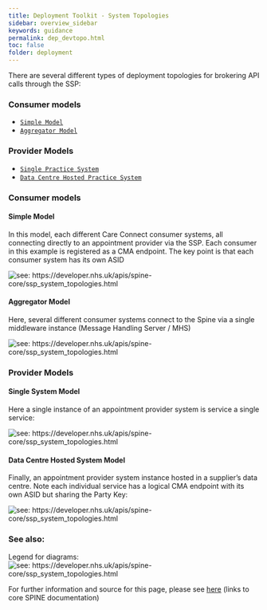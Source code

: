 ```yaml
---
title: Deployment Toolkit - System Topologies
sidebar: overview_sidebar
keywords: guidance
permalink: dep_devtopo.html
toc: false
folder: deployment
---
```


There are several different types of deployment topologies for brokering API calls through the SSP:

### Consumer models

- [`Simple Model`](#simple-model)
- [`Aggregator Model`](#aggregator-model)

### Provider Models

- [`Single Practice System`](#single-practice-system)
- [`Data Centre Hosted Practice System`](#data-centre-hosted-practice-system)

### Consumer models

#### Simple Model

In this model, each different Care Connect consumer systems, all connecting directly to an appointment provider via the SSP. Each consumer in this example is registered as a CMA endpoint. The key point is that each consumer system has its own ASID

<img src="https://developer.nhs.uk/apis/spine-core/images/integration/consumer-topology1-simple.png" alt=" see: https://developer.nhs.uk/apis/spine-core/ssp_system_topologies.html">

#### Aggregator Model

Here, several different consumer systems connect to the Spine via a single middleware instance (Message Handling Server / MHS)

<img src="https://developer.nhs.uk/apis/spine-core/images/integration/consumer-topology2-aggregator.png" alt="see: https://developer.nhs.uk/apis/spine-core/ssp_system_topologies.html">

### Provider Models

#### Single System Model

Here a single instance of an appointment provider system is service a single service:

<img src="https://developer.nhs.uk/apis/spine-core/images/integration/provider-topology1-single.png" alt="see: https://developer.nhs.uk/apis/spine-core/ssp_system_topologies.html">

#### Data Centre Hosted System Model

Finally, an appointment provider system instance hosted in a supplier’s data centre. Note each individual service has a logical CMA endpoint with its own ASID but sharing the Party Key:

<img src="https://developer.nhs.uk/apis/spine-core/images/integration/provider-topology2-datacentre.png" alt="see: https://developer.nhs.uk/apis/spine-core/ssp_system_topologies.html">

### See also:

Legend for diagrams: 
<img src="https://developer.nhs.uk/apis/spine-core/images/integration/topologies-legend.png" alt="see: https://developer.nhs.uk/apis/spine-core/ssp_system_topologies.html">


For further information and source for this page, please see <a href="https://developer.nhs.uk/apis/spine-core/ssp_system_topologies.html" target="_blank">here</a> (links to core SPINE documentation)
